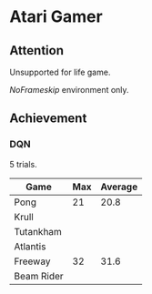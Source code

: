 # Atari Gamer

## Attention

Unsupported for life game.

*NoFrameskip* environment only.

## Achievement

### DQN

5 trials.

| Game       | Max   |  Average |
| --------   | ----  | -------- |
| Pong       | 21 | 20.8 |   
| Krull      |  |  |
| Tutankham  |  |  |
| Atlantis   |  |  |
| Freeway    | 32 | 31.6 |
| Beam Rider |  |  |
